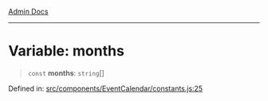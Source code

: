[Admin Docs](/)

***

# Variable: months

> `const` **months**: `string`[]

Defined in: [src/components/EventCalendar/constants.js:25](https://github.com/PalisadoesFoundation/talawa-admin/blob/main/src/components/EventCalendar/constants.js#L25)
